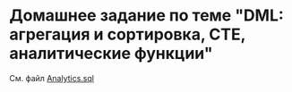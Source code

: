 # Домашнее задание по теме "DML: агрегация и сортировка, CTE, аналитические функции"

См. файл [Analytics.sql](https://github.com/eugeniyas/otus-databases/blob/main/L21HW7/Analytics.sql)
